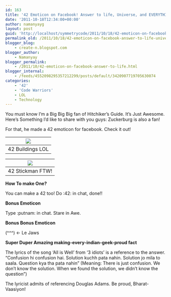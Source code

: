 ```yaml
---
id: 163
title: '42 Emoticon on Facebook! Answer to life, Universe, and EVERYTHING!'
date: '2011-10-18T12:34:00+00:00'
author: namanyayg
layout: post
guid: 'http://localhost/symmetrycode/2011/10/18/42-emoticon-on-facebook-answer-to-life-universe-and-everything/'
permalink_old: /2011/10/18/42-emoticon-on-facebook-answer-to-life-universe-and-everything/
blogger_blog:
    - create-n.blogspot.com
blogger_author:
    - Namanyay
blogger_permalink:
    - /2011/10/42-emoticon-on-facebook-answer-to-life.html
blogger_internal:
    - /feeds/4552098295357212299/posts/default/3420907719705630074
categories:
    - '42'
    - 'Code Warriors'
    - LOL
    - Technology
---
```


You must know I’m a Big Big Big fan of Hitchiker’s Guide. It’s Just Awesome.
Here’s Something I’d like to share with you guys: Zuckerburg is also a fan!


For that, he made a 42 emoticon for facebook. Check it out!

| [![](http://3.bp.blogspot.com/-LUsRWc4bx28/Tp1p13kGKgI/AAAAAAAAAY0/Lr2EJBj1GtE/s1600/42_Buildings_lol.png)](http://3.bp.blogspot.com/-LUsRWc4bx28/Tp1p13kGKgI/AAAAAAAAAY0/Lr2EJBj1GtE/s1600/42_Buildings_lol.png) |
|---|
| 42 Buildings LOL |



| [![](http://3.bp.blogspot.com/-GfM3R2jXj-A/Tp1p371MrjI/AAAAAAAAAY8/hAzjpyPRt9Y/s1600/42_man_lol.png)](http://3.bp.blogspot.com/-GfM3R2jXj-A/Tp1p371MrjI/AAAAAAAAAY8/hAzjpyPRt9Y/s1600/42_man_lol.png) |
|---|
| 42 Stickman FTW! |


**How To make One?**


You can make a 42 too! Do :42: in chat, done!!

**Bonus Emoticon**

Type :putnam: in chat. Stare in Awe.

**Bonus Bonus Emoticon**

(^^^) <- Le Jaws

**Super Duper Amazing making-every-indian-geek-proud fact**


The lyrics of the song ‘All is Well’ from ‘3 idiots’ is a reference to the answer. “Confusion hi confusion hai. Solution kuchh pata nahin. Solution jo mila to saala. Question kya tha pata nahin” (Meaning: There is just confusion. We don’t know the solution. When we found the solution, we didn’t know the question”)

The lyricist admits of referencing Douglas Adams. Be proud, Bharat-Vaasiyon!